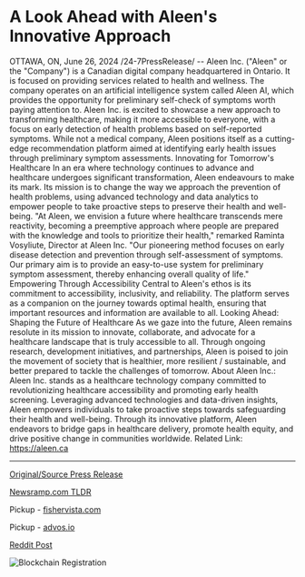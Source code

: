 # A Look Ahead with Aleen's Innovative Approach

OTTAWA, ON, June 26, 2024 /24-7PressRelease/ -- Aleen Inc. ("Aleen" or the "Company") is a Canadian digital company headquartered in Ontario. It is focused on providing services related to health and wellness. The company operates on an artificial intelligence system called Aleen AI, which provides the opportunity for preliminary self-check of symptoms worth paying attention to.   Aleen Inc. is excited to showcase a new approach to transforming healthcare, making it more accessible to everyone, with a focus on early detection of health problems based on self-reported symptoms. While not a medical company, Aleen positions itself as a cutting-edge recommendation platform aimed at identifying early health issues through preliminary symptom assessments.  Innovating for Tomorrow's Healthcare In an era where technology continues to advance and healthcare undergoes significant transformation, Aleen endeavours to make its mark. Its mission is to change the way we approach the prevention of health problems, using advanced technology and data analytics to empower people to take proactive steps to preserve their health and well-being.  "At Aleen, we envision a future where healthcare transcends mere reactivity, becoming a preemptive approach where people are prepared with the knowledge and tools to prioritize their health," remarked Raminta Vosyliute, Director at Aleen Inc. "Our pioneering method focuses on early disease detection and prevention through self-assessment of symptoms. Our primary aim is to provide an easy-to-use system for preliminary symptom assessment, thereby enhancing overall quality of life."   Empowering Through Accessibility Central to Aleen's ethos is its commitment to accessibility, inclusivity, and reliability. The platform serves as a companion on the journey towards optimal health, ensuring that important resources and information are available to all.  Looking Ahead: Shaping the Future of Healthcare As we gaze into the future, Aleen remains resolute in its mission to innovate, collaborate, and advocate for a healthcare landscape that is truly accessible to all. Through ongoing research, development initiatives, and partnerships, Aleen is poised to join the movement of society that is healthier, more resilient / sustainable, and better prepared to tackle the challenges of tomorrow.  About Aleen Inc.: Aleen Inc. stands as a healthcare technology company committed to revolutionizing healthcare accessibility and promoting early health screening. Leveraging advanced technologies and data-driven insights, Aleen empowers individuals to take proactive steps towards safeguarding their health and well-being. Through its innovative platform, Aleen endeavors to bridge gaps in healthcare delivery, promote health equity, and drive positive change in communities worldwide.  Related Link: https://aleen.ca 

---

[Original/Source Press Release](https://www.24-7pressrelease.com/press-release/512012/a-look-ahead-with-aleens-innovative-approach)
                    

[Newsramp.com TLDR](https://newsramp.com/curated-news/aleen-inc-revolutionizes-healthcare-with-ai-driven-symptom-assessment/f30d340a3282ee80dbe315ace4c06b03) 


Pickup - [fishervista.com](https://fishervista.com/en/aleen-inc-pioneers-ai-driven-early-detection-in-healthcare/20244483)

Pickup - [advos.io](https://advos.io/en/aleen-inc-pioneers-ai-driven-symptom-assessment-to-transform-healthcare-accessibility/20244483)
 



[Reddit Post](https://www.reddit.com/r/Business_NewsRamp/comments/1dosm0u/aleen_inc_revolutionizes_healthcare_with_aidriven/) 



![Blockchain Registration](https://cdn.newsramp.app/24-7PressRelease/qrcode/246/26/tallwKLJ.webp)
